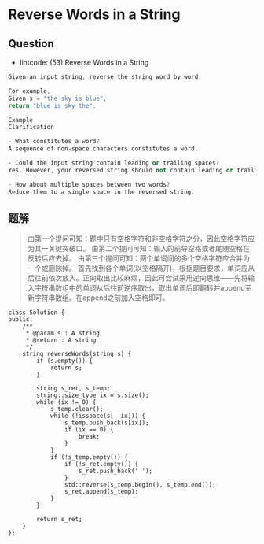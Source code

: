 
# Reverse Words in a String

## Question
* lintcode: (53) Reverse Words in a String
```c++
Given an input string, reverse the string word by word.

For example,
Given s = "the sky is blue",
return "blue is sky the".

Example
Clarification

- What constitutes a word?
A sequence of non-space characters constitutes a word.

- Could the input string contain leading or trailing spaces?
Yes. However, your reversed string should not contain leading or trailing spaces.

- How about multiple spaces between two words?
Reduce them to a single space in the reversed string.
```
## 题解
>由第一个提问可知：题中只有空格字符和非空格字符之分，因此空格字符应为其一关键突破口。
>由第二个提问可知：输入的前导空格或者尾随空格在反转后应去掉。
>由第三个提问可知：两个单词间的多个空格字符应合并为一个或删除掉。
>首先找到各个单词(以空格隔开)，根据题目要求，单词应从后往前依次放入。正向取出比较麻烦，因此可尝试采用逆向思维——先将输入字符串数组中的单词从后往前逆序取出，取出单词后即翻转并append至新字符串数组。在append之前加入空格即可。

```shell
class Solution {
public:
    /**
     * @param s : A string
     * @return : A string
     */
    string reverseWords(string s) {
        if (s.empty()) {
            return s;
        }

        string s_ret, s_temp;
        string::size_type ix = s.size();
        while (ix != 0) {
            s_temp.clear();
            while (!isspace(s[--ix])) {
                s_temp.push_back(s[ix]);
                if (ix == 0) {
                    break;
                }
            }
            if (!s_temp.empty()) {
                if (!s_ret.empty()) {
                    s_ret.push_back(' ');
                }
                std::reverse(s_temp.begin(), s_temp.end());
                s_ret.append(s_temp);
            }
        }

        return s_ret;
    }
};
```

